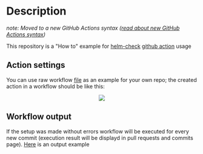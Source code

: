 # Description

_note: Moved to a new GitHub Actions syntax ([read about new GitHub Actions syntax](https://help.github.com/en/articles/migrating-github-actions-from-hcl-syntax-to-yaml-syntax))_

This repository is a "How to" example for [helm-check](https://github.com/igabaydulin/helm-check-action) [github action](https://github.com/features/actions) usage

## Action settings

You can use raw workflow [file](https://raw.githubusercontent.com/igabaydulin/helm-check-action-sample/master/.github/workflows/push.yml) as an example for your own repo;
the created action in a workflow should be like this:
<p align="center">
  <img src="https://github.com/igabaydulin/helm-check-action-sample/blob/master/resources/action-settings.png">
</p>

## Workflow output

If the setup was made without errors workflow will be executed for every new commit (execution result will be displayd in pull requests and commits page).
[Here](https://github.com/igabaydulin/helm-check-action-sample/runs/75704141) is an output example
